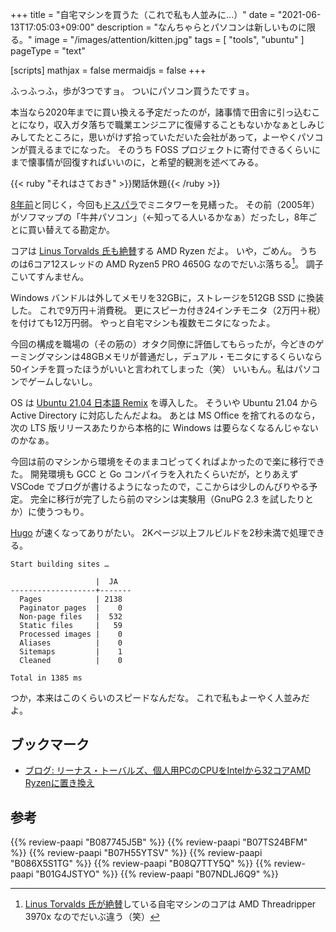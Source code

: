 +++
title = "自宅マシンを買うた（これで私も人並みに...）"
date =  "2021-06-13T17:05:03+09:00"
description = "なんちゃらとパソコンは新しいものに限る。"
image = "/images/attention/kitten.jpg"
tags = [ "tools", "ubuntu" ]
pageType = "text"

[scripts]
  mathjax = false
  mermaidjs = false
+++


ふっふっふ，歩が3つですョ。
ついにパソコン買うたですョ。

本当なら2020年までに買い換える予定だったのが，諸事情で田舎に引っ込むことになり，収入ガタ落ちで職業エンジニアに復帰することもないかなぁとしみじみしてたところに，思いがけず拾っていただいた会社があって，よーやくパソコンが買えるまでになった。
そのうち FOSS プロジェクトに寄付できるくらいにまで懐事情が回復すればいいのに，と希望的観測を述べてみる。

{{< ruby "それはさておき" >}}閑話休題{{< /ruby >}}

[8年前](https://baldanders.info/blog/000632/ "これで私も人並みに")と同じく，今回も[ドスパラ](https://www.dospara.co.jp/)でミニタワーを見繕った。
その前（2005年）がソフマップの「牛丼パソコン」（←知ってる人いるかなぁ）だったし，8年ごとに買い替えてる勘定か。

コアは [Linus Torvalds 氏も絶賛](https://linux.slashdot.org/story/20/05/25/020240/linus-torvalds-dumps-intel-for-32-core-amd-ryzen-on-his-personal-pc "Linus Torvalds Dumps Intel For 32-core AMD Ryzen On His Personal PC - Slashdot")する AMD Ryzen だよ。
いや，ごめん。
うちのは6コア12スレッドの AMD Ryzen5 PRO 4650G なのでだいぶ落ちる[^amd1]。
調子こいてすんません。

[^amd1]: [Linus Torvalds 氏が絶賛](https://linux.slashdot.org/story/20/05/25/020240/linus-torvalds-dumps-intel-for-32-core-amd-ryzen-on-his-personal-pc "Linus Torvalds Dumps Intel For 32-core AMD Ryzen On His Personal PC - Slashdot")している自宅マシンのコアは AMD Threadripper 3970x なのでだいぶ違う（笑）

Windows バンドルは外してメモリを32GBに，ストレージを512GB SSD に換装した。
これで9万円＋消費税。
更にスピーカ付き24インチモニタ（2万円＋税）を付けても12万円弱。
やっと自宅マシンも複数モニタになったよ。

今回の構成を職場の（その筋の）オタク同僚に評価してもらったが，今どきのゲーミングマシンは48GBメモリが普通だし，デュアル・モニタにするくらいなら50インチを買ったほうがいいと言われてしまった（笑） いいもん。私はパソコンでゲームしないし。

OS は [Ubuntu 21.04 日本語 Remix](https://kledgeb.blogspot.com/2021/05/ubuntu-2104-25-ubuntu-2104-remix.html "Ubuntu 21.04 その25 - Ubuntu 21.04 日本語 Remixがリリースされました・ディスクイメージのダウンロード - kledgeb") を導入した。
そういや Ubuntu 21.04 から Active Directory に対応したんだよね。
あとは MS Office を捨てれるのなら，次の LTS 版リリースあたりから本格的に Windows は要らなくなるんじゃないのかなぁ。

今回は前のマシンから環境をそのままコピってくればよかったので楽に移行できた。
開発環境も GCC と Go コンパイラを入れたくらいだが，とりあえず VSCode でブログが書けるようになったので，ここからは少しのんびりやる予定。
完全に移行が完了したら前のマシンは実験用（GnuPG 2.3 を試したりとか）に使うつもり。

[Hugo] が速くなってありがたい。
2Kページ以上フルビルドを2秒未満で処理できる。

```text
Start building sites … 

                   |  JA   
-------------------+-------
  Pages            | 2138  
  Paginator pages  |    0  
  Non-page files   |  532  
  Static files     |   59  
  Processed images |    0  
  Aliases          |    0  
  Sitemaps         |    1  
  Cleaned          |    0  

Total in 1385 ms
```

つか，本来はこのくらいのスピードなんだな。
これで私もよーやく人並みだよ。

## ブックマーク

- [ブログ: リーナス・トーバルズ、個人用PCのCPUをIntelから32コアAMD Ryzenに置き換え](https://okuranagaimo.blogspot.com/2020/05/pccpuintel32amd-ryzen.html)

[Hugo]: https://gohugo.io/ "The world’s fastest framework for building websites | Hugo"

## 参考

{{% review-paapi "B087745J5B" %}} <!-- 電源タップ -->
{{% review-paapi "B07TS24BFM" %}} <!-- USB切替器 -->
{{% review-paapi "B07H55YTSV" %}} <!-- 有線静音マウス -->
{{% review-paapi "B086X5S1TG" %}} <!-- CAT8 LANケーブル -->
{{% review-paapi "B08Q7TTY5Q" %}} <!-- 椅子 -->
{{% review-paapi "B01G4JSTYO" %}} <!-- 机 -->
{{% review-paapi "B07NDLJ6Q9" %}} <!-- テンキーレス キーボード -->
